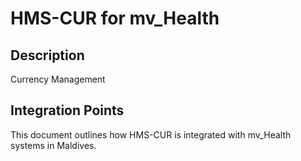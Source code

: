 # HMS-CUR for mv_Health

## Description

Currency Management

## Integration Points

This document outlines how HMS-CUR is integrated with mv_Health systems in Maldives.
